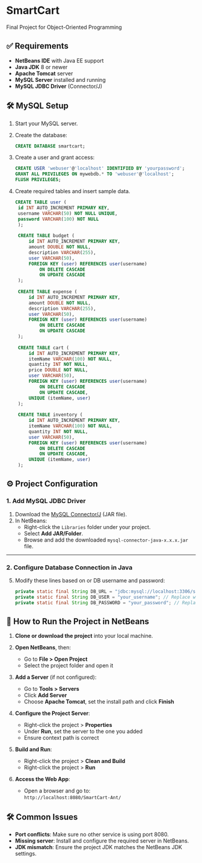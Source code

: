 # SmartCart
Final Project for Object-Oriented Programming

## ✅ Requirements

- **NetBeans IDE** with Java EE support
- **Java JDK** 8 or newer
- **Apache Tomcat** server
- **MySQL Server** installed and running
- **MySQL JDBC Driver** (Connector/J)

## 🛠 MySQL Setup

1. Start your MySQL server.
2. Create the database:

   ```sql
   CREATE DATABASE smartcart;
   ```
3. Create a user and grant access:
   
   ```sql
   CREATE USER 'webuser'@'localhost' IDENTIFIED BY 'yourpassword';
   GRANT ALL PRIVILEGES ON mywebdb.* TO 'webuser'@'localhost';
   FLUSH PRIVILEGES;
   ```
4. Create required tables and insert sample data.
   ```sql
   CREATE TABLE user (
    id INT AUTO_INCREMENT PRIMARY KEY,
    username VARCHAR(50) NOT NULL UNIQUE,
    password VARCHAR(100) NOT NULL
    );
    
    CREATE TABLE budget (
        id INT AUTO_INCREMENT PRIMARY KEY,
        amount DOUBLE NOT NULL,
        description VARCHAR(255),
        user VARCHAR(50),
        FOREIGN KEY (user) REFERENCES user(username)
            ON DELETE CASCADE
            ON UPDATE CASCADE
    );
    
    CREATE TABLE expense (
        id INT AUTO_INCREMENT PRIMARY KEY,
        amount DOUBLE NOT NULL,
        description VARCHAR(255),
        user VARCHAR(50),
        FOREIGN KEY (user) REFERENCES user(username)
            ON DELETE CASCADE
            ON UPDATE CASCADE
    );
    
    CREATE TABLE cart (
        id INT AUTO_INCREMENT PRIMARY KEY,
        itemName VARCHAR(100) NOT NULL,
        quantity INT NOT NULL,
        price DOUBLE NOT NULL,
        user VARCHAR(50),
        FOREIGN KEY (user) REFERENCES user(username)
            ON DELETE CASCADE
            ON UPDATE CASCADE,
        UNIQUE (itemName, user)
    );
    
    CREATE TABLE inventory (
        id INT AUTO_INCREMENT PRIMARY KEY,
        itemName VARCHAR(100) NOT NULL,
        quantity INT NOT NULL,
        user VARCHAR(50),
        FOREIGN KEY (user) REFERENCES user(username)
            ON DELETE CASCADE
            ON UPDATE CASCADE,
        UNIQUE (itemName, user)
    );
   ```

## ⚙️ Project Configuration

### 1. Add MySQL JDBC Driver

1. Download the [MySQL Connector/J](https://dev.mysql.com/downloads/connector/j/) (JAR file).
2. In NetBeans:
   - Right-click the `Libraries` folder under your project.
   - Select **Add JAR/Folder**.
   - Browse and add the downloaded `mysql-connector-java-x.x.x.jar` file.

---

### 2. Configure Database Connection in Java

5. Modify these lines based on or DB username and password:
   ```java
   private static final String DB_URL = "jdbc:mysql://localhost:3306/smartcart";
   private static final String DB_USER = "your_username"; // Replace with your DB username
   private static final String DB_PASSWORD = "your_password"; // Replace with your DB password
   ```
   
## 🚀 How to Run the Project in NetBeans

1. **Clone or download the project** into your local machine.

2. **Open NetBeans**, then:
   - Go to **File > Open Project**
   - Select the project folder and open it

3. **Add a Server** (if not configured):
   - Go to **Tools > Servers**
   - Click **Add Server**
   - Choose **Apache Tomcat**, set the install path and click **Finish**

4. **Configure the Project Server**:
   - Right-click the project > **Properties**
   - Under **Run**, set the server to the one you added
   - Ensure context path is correct

5. **Build and Run**:
   - Right-click the project > **Clean and Build**
   - Right-click the project > **Run**

6. **Access the Web App**:
   - Open a browser and go to:  
     `http://localhost:8080/SmartCart-Ant/`

## 🛠 Common Issues

- **Port conflicts**: Make sure no other service is using port 8080.
- **Missing server**: Install and configure the required server in NetBeans.
- **JDK mismatch**: Ensure the project JDK matches the NetBeans JDK settings.

